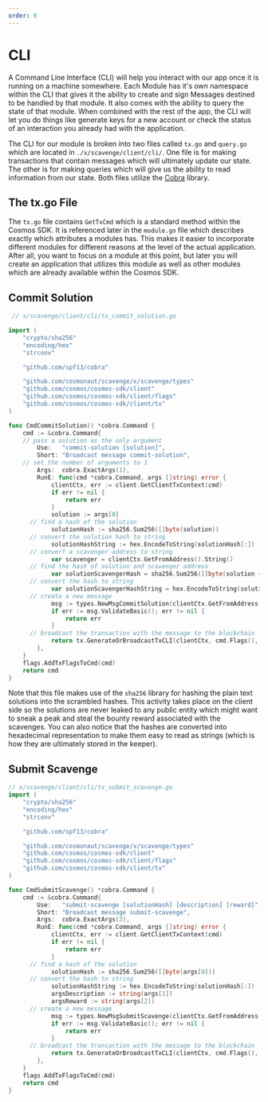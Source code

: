```yaml
---
order: 8
---
```


# CLI

A Command Line Interface (CLI) will help you interact with our app once it is running on a machine somewhere. Each Module has it's own namespace within the CLI that gives it the ability to create and sign Messages destined to be handled by that module. It also comes with the ability to query the state of that module. When combined with the rest of the app, the CLI will let you do things like generate keys for a new account or check the status of an interaction you already had with the application.

The CLI for our module is broken into two files called `tx.go` and `query.go` which are located in `./x/scavenge/client/cli/`. One file is for making transactions that contain messages which will ultimately update our state. The other is for making queries which will give us the ability to read information from our state. Both files utilize the [Cobra](https://github.com/spf13/cobra) library.

## The tx.go File

The `tx.go` file contains `GetTxCmd` which is a standard method within the Cosmos SDK. It is referenced later in the `module.go` file which describes exactly which attributes a modules has. This makes it easier to incorporate different modules for different reasons at the level of the actual application. After all, you want to focus on a module at this point, but later you will create an application that utilizes this module as well as other modules which are already available within the Cosmos SDK.

## Commit Solution

```go
 // x/scavenge/client/cli/tx_commit_solution.go

import (
	"crypto/sha256"
	"encoding/hex"
	"strconv"

	"github.com/spf13/cobra"

	"github.com/cosmonaut/scavenge/x/scavenge/types"
	"github.com/cosmos/cosmos-sdk/client"
	"github.com/cosmos/cosmos-sdk/client/flags"
	"github.com/cosmos/cosmos-sdk/client/tx"
)

func CmdCommitSolution() *cobra.Command {
	cmd := &cobra.Command{
    // pass a solution as the only argument
		Use:   "commit-solution [solution]",
		Short: "Broadcast message commit-solution",
    // set the number of arguments to 1
		Args:  cobra.ExactArgs(1),
		RunE: func(cmd *cobra.Command, args []string) error {
			clientCtx, err := client.GetClientTxContext(cmd)
			if err != nil {
				return err
			}
			solution := args[0]
      // find a hash of the solution
			solutionHash := sha256.Sum256([]byte(solution))
      // convert the solution hash to string
			solutionHashString := hex.EncodeToString(solutionHash[:])
      // convert a scavenger address to string
			var scavenger = clientCtx.GetFromAddress().String()
      // find the hash of solution and scavenger address
			var solutionScavengerHash = sha256.Sum256([]byte(solution + scavenger))
      // convert the hash to string
			var solutionScavengerHashString = hex.EncodeToString(solutionScavengerHash[:])
      // create a new message
			msg := types.NewMsgCommitSolution(clientCtx.GetFromAddress().String(), string(solutionHashString), string(solutionScavengerHashString))
			if err := msg.ValidateBasic(); err != nil {
				return err
			}
      // broadcast the transaction with the message to the blockchain
			return tx.GenerateOrBroadcastTxCLI(clientCtx, cmd.Flags(), msg)
		},
	}
	flags.AddTxFlagsToCmd(cmd)
	return cmd
}
```

Note that this file makes use of the `sha256` library for hashing the plain text solutions into the scrambled hashes. This activity takes place on the client side so the solutions are never leaked to any public entity which might want to sneak a peak and steal the bounty reward associated with the scavenges. You can also notice that the hashes are converted into hexadecimal representation to make them easy to read as strings (which is how they are ultimately stored in the keeper).

## Submit Scavenge

```go
// x/scavenge/client/cli/tx_submit_scavenge.go
import (
	"crypto/sha256"
	"encoding/hex"
	"strconv"

	"github.com/spf13/cobra"

	"github.com/cosmonaut/scavenge/x/scavenge/types"
	"github.com/cosmos/cosmos-sdk/client"
	"github.com/cosmos/cosmos-sdk/client/flags"
	"github.com/cosmos/cosmos-sdk/client/tx"
)

func CmdSubmitScavenge() *cobra.Command {
	cmd := &cobra.Command{
		Use:   "submit-scavenge [solutionHash] [description] [reward]",
		Short: "Broadcast message submit-scavenge",
		Args:  cobra.ExactArgs(3),
		RunE: func(cmd *cobra.Command, args []string) error {
			clientCtx, err := client.GetClientTxContext(cmd)
			if err != nil {
				return err
			}
      // find a hash of the solution
			solutionHash := sha256.Sum256([]byte(args[0]))
      // convert the hash to string
			solutionHashString := hex.EncodeToString(solutionHash[:])
			argsDescription := string(args[1])
			argsReward := string(args[2])
      // create a new message
			msg := types.NewMsgSubmitScavenge(clientCtx.GetFromAddress().String(), string(solutionHashString), string(argsDescription), string(argsReward))
			if err := msg.ValidateBasic(); err != nil {
				return err
			}
      // broadcast the transaction with the message to the blockchain
			return tx.GenerateOrBroadcastTxCLI(clientCtx, cmd.Flags(), msg)
		},
	}
	flags.AddTxFlagsToCmd(cmd)
	return cmd
}
```
